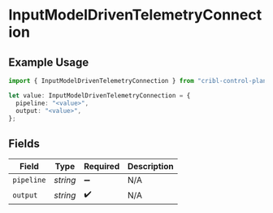 # InputModelDrivenTelemetryConnection

## Example Usage

```typescript
import { InputModelDrivenTelemetryConnection } from "cribl-control-plane/models";

let value: InputModelDrivenTelemetryConnection = {
  pipeline: "<value>",
  output: "<value>",
};
```

## Fields

| Field              | Type               | Required           | Description        |
| ------------------ | ------------------ | ------------------ | ------------------ |
| `pipeline`         | *string*           | :heavy_minus_sign: | N/A                |
| `output`           | *string*           | :heavy_check_mark: | N/A                |